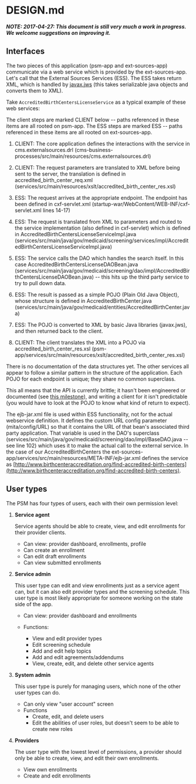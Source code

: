# DESIGN.md

***NOTE: 2017-04-27: This document is still very much a work in
   progress.  We welcome suggestions on improving it.***

## Interfaces

The two pieces of this application (psm-app and ext-sources-app)
communicate via a web service which is provided by the ext-sources-app.
Let's call that the External Sources Services (ESS).  The ESS takes
return XML, which is handled by
[javax.jws](http://docs.oracle.com/javaee/5/api/javax/jws/package-summary.html)
(this takes serializable java objects and converts them to XML).

Take `AccreditedBirthCentersLicenseService` as a typical example of these
web services:

The client steps are marked CLIENT below -- paths referenced in these
items are all rooted on psm-app.  The ESS steps are marked ESS -- paths
referenced in these items are all rooted on ext-sources-app.

1.  CLIENT: The core application defines the interactions with the
    service in cms.externalsources.drl
    (cms-business-processes/src/main/resources/cms.externalsources.drl)

2.  CLIENT:  The request parameters are translated to XML before being sent to
    the server, the translation is defined in
    accredited_birth_center_req.xml
    (services/src/main/resources/xslt/accredited_birth_center_res.xsl)

3.  ESS: The request arrives at the appropriate endpoint.  The endpoint has
    been defined in cxf-servlet.xml
    (startup-war/WebContent/WEB-INF/cxf-servlet.xml  lines 14-17)

4.  ESS: The request is translated from XML to parameters and routed to the
    service implementation (also defined in cxf-servlet) which is defined
    in AccreditedBirthCentersLicenseServiceImpl.java
    (services/src/main/java/gov/medicaid/screening/services/impl/AccreditedBirthCentersLicenseServiceImpl.java)

5.  ESS: The service calls the DAO which handles the search itself.  In this
    case AccreditedBirthCentersLicenseDAOBean.java
    (services/src/main/java/gov/medicaid/screening/dao/impl/AccreditedBirthCentersLicenseDAOBean.java)
    -- this hits up the third party service to try to pull down data.

6.  ESS: The result is passed as a simple POJO (Plain Old Java Object),
    whose structure is defined in AccreditedBirthCenter.java
    (services/src/main/java/gov/medicaid/entities/AccreditedBirthCenter.java)

7.  ESS: The POJO is converted to XML by basic Java libraries
    (javax.jws), and then returned back to the client.

8.  CLIENT: The client translates the XML into a POJO via
    accredited_birth_center_res.xsl
    (psm-app/services/src/main/resources/xslt/accredited_birth_center_res.xsl)

There is no documentation of the data structures yet.  The other
services all appear to follow a similar pattern in the structure of the
application.  Each POJO for each endpoint is unique; they share no
common superclass.

This all means that the API is currently brittle; it hasn't been
engineered or documented (see [this
milestone](https://github.com/OpenTechStrategies/psm/milestone/4)), and
writing a client for it isn't predictable (you would have to look at the
POJO to know what kind of return to expect).

The ejb-jar.xml file is used within ESS functionality, not for the
actual webservice definition.  It defines the custom URL config
parameter (mita/config/URL) so that it contains the URL of that bean's
associated third party application.  That variable is used in the DAO's
superclass
(services/src/main/java/gov/medicaid/screening/dao/impl/BaseDAO.java --
see line 102) which uses it to make the actual call to the external
service.  In the case of our AccreditedBirthCenters the
ext-sources-app/services/src/main/resources/META-INF/ejb-jar.xml defines
the service as
[http://www.birthcenteraccreditation.org/find-accredited-birth-centers](http://www.birthcenteraccreditation.org/find-accredited-birth-centers).


## User types

The PSM has four types of users, each with their own permission level:

1. __Service agent__

    Service agents should be able to create, view, and edit enrollments
    for their provider clients.

    - Can view: provider dashboard, enrollments, profile
    - Can create an enrollment
    - Can edit draft enrollments
    - Can view submitted enrollments

2. __Service admin__

    This user type can edit and view enrollments just as a service agent
    can, but it can also edit provider types and the screening schedule.
    This user type is most likely appropriate for someone working on the
    state side of the app.

    - Can view: provider dashboard and enrollments

    - Functions:
        - View and edit provider types
        - Edit screening schedule
        - Add and edit help topics
        - Add and edit agreements/addendums
        - View, create, edit, and delete other service agents

3. __System admin__

    This user type is purely for managing users, which none of the other
    user types can do.

    - Can only view "user account" screen
    - Functions
        - Create, edit, and delete users
        - Edit the abilities of user roles, but doesn't seem to be able
          to create new roles

4. __Providers__

    The user type with the lowest level of permissions, a provider
    should only be able to create, view, and edit their own enrollments.

    - View own enrollments
    - Create and edit enrollments
